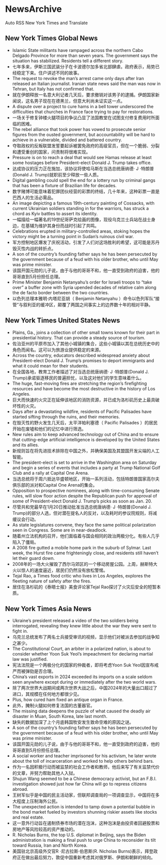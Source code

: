 # NewsArchive
Auto RSS New York Times and Translate

## New York Times Global News
* Islamic State militants have rampaged across the northern Cabo Delgado Province for more than seven years. The government says the situation has stabilized. Residents tell a different story.
* 七年多来，伊斯兰国武装分子在卡波德尔加多省北部肆虐。政府表示，局势已经稳定下来。住户讲述不同的故事。
* The request to revoke the man’s arrest came only days after Iran released an Italian journalist. Iranian state news said the man was now in Tehran, but Italy has not confirmed that.
* 就在伊朗释放一名意大利记者几天后，要求撤销对该男子的逮捕。伊朗国家新闻说，这名男子现在在德黑兰，但意大利尚未证实这一点。
* A dispute over a project to cure hams in a bell tower underscored the difficulties that churches in France face trying to pay for restorations.
* 一场关于修复钟楼火腿项目的争议凸显了法国教堂在试图支付修复费用时所面临的困难。
* The rebel alliance that took power has vowed to prosecute senior figures from the ousted government, but accountability will be hard to achieve in a vulnerable, divided and battered country.
* 夺取政权的反叛联盟发誓要起诉被罢免政府的高级官员，但在一个脆弱、分裂和遭受重创的国家，问责制将很难实现。
* Pressure is on to reach a deal that would see Hamas release at least some hostages before President-elect Donald J. Trump takes office.
* 达成协议的压力正在施加，该协议将使哈马斯在当选总统唐纳德· J ·特朗普(Donald J. Trump)就职前至少释放一些人质。
* Digital gambling could spell the end for a lottery run by criminal gangs that has been a fixture of Brazilian life for decades.
* 数字赌博可能意味着犯罪团伙经营的彩票的终结，几十年来，这种彩票一直是巴西人的生活必需品。
* An image depicting a famous 19th-century painting of Cossacks, with current Ukrainian soldiers standing in for the warriors, has struck a chord as Kyiv battles to assert its identity.
* 一幅描绘一幅著名的19世纪哥萨克绘画的图像，现役乌克兰士兵站在战士身边，在基辅为维护其身份而战时引起了共鸣。
* Celebrations erupted in military-controlled areas, stoking hopes the victory might be a turning point in Sudan’s ruinous civil war.
* 军方控制地区爆发了庆祝活动，引发了人们对这场胜利的希望，这可能是苏丹毁灭性内战的转折点。
* A son of the country’s founding father says he has been persecuted by the government because of a feud with his older brother, who until May was prime minister.
* 该国开国元勋的儿子说，由于与他的哥哥不和，他一直受到政府的迫害，他的哥哥直到5月份担任总理。
* Prime Minister Benjamin Netanyahu’s order for Israeli troops to “take over” a buffer zone with Syria upended decades of relative calm along the de facto border between the two countries.
* 以色列总理本雅明·内塔尼亚胡（ Benjamin Netanyahu ）命令以色列军队“接管”与叙利亚的缓冲区，颠覆了两国之间事实上的边界数十年的相对平静。

## New York Times United States News
* Plains, Ga., joins a collection of other small towns known for their part in presidential history. That can provide a steady source of tourism.
* 佐治亚州的平原市加入了其他小城镇的集合，这些小城镇以其在总统历史中的角色而闻名。这可以为旅游业提供稳定的来源。
* Across the country, educators described widespread anxiety about President-elect Donald J. Trump’s promises to deport immigrants and what it could mean for their students.
* 在全国各地，教育工作者描述了对当选总统唐纳德· J ·特朗普(Donald J. Trump)承诺驱逐移民的普遍担忧，以及这对他们的学生意味着什么。
* The huge, fast-moving fires are stretching the region’s firefighting resources and have become the most destructive in the history of Los Angeles.
* 巨大而快速的火灾正在延伸该地区的消防资源，并已成为洛杉矶历史上最具破坏性的火灾。
* Days after a devastating wildfire, residents of Pacific Palisades have started sifting through the ruins, and their memories.
* 在毁灭性的野火发生几天后，太平洋帕利塞德（ Pacific Palisades ）的居民开始在废墟和他们的记忆中进行筛选。
* New rules aim to keep advanced technology out of China and to ensure that cutting-edge artificial intelligence is developed by the United States and its allies.
* 新规则旨在将先进技术排除在中国之外，并确保美国及其盟国开发尖端的人工智能。
* The president-elect is set to arrive in the Washington area on Saturday and begin a series of events that includes a party at Trump National Golf Club and a rally at Capital One Arena.
* 当选总统将于周六抵达华盛顿地区，开始一系列活动，包括特朗普国家高尔夫俱乐部的派对和Capital One Arena的集会。
* Opposition to prospective nominees, along with time-consuming Senate rules, will slow floor action despite the Republican push for approval of some of President-elect Donald J. Trump’s picks as soon as Jan. 20.
* 尽管共和党最早在1月20日推动批准当选总统唐纳德· J ·特朗普(Donald J. Trump)的部分人选，但对潜在提名人的反对，以及耗时的参议院规则，将减缓议会行动。
* As state legislatures convene, they face the same political polarization seen in Congress. Some are in near-deadlock.
* 随着州立法机构的召开，他们面临着与国会相同的政治两极分化。有些人几乎陷入了僵局。
* A 2008 fire gutted a mobile home park in the suburb of Sylmar. Last week, the Hurst fire came frighteningly close, and residents still haven’t let their guard down.
* 2008年的一场大火摧毁了西尔马郊区的一个移动房屋公园。上周，赫斯特大火以惊人的速度逼近，居民们仍然没有放松警惕。
* Tejal Rao, a Times food critic who lives in Los Angeles, explores the fleeting nature of safety after the fires.
* 居住在洛杉矶的《泰晤士报》美食评论家Tejal Rao探讨了火灾后安全的短暂本质。

## New York Times Asia News
* Ukraine’s president released a video of the two soldiers being interrogated, revealing they knew little about the war they were sent to fight in.
* 乌克兰总统发布了两名士兵接受审讯的视频，显示他们对被派去参加的战争知之甚少。
* The Constitutional Court, an arbiter in a polarized nation, is about to consider whether Yoon Suk Yeol’s impeachment for declaring martial law was justified.
* 宪法法院是一个两极分化的国家的仲裁者，即将考虑Yoon Suk Yeol因宣布戒严而被弹劾是否合理。
* China’s vast exports in 2024 exceeded its imports on a scale seldom seen anywhere except during or immediately after the two world wars.
* 除了两次世界大战期间或两次世界大战之后，中国2024年的大量出口超过了进口，其规模在任何地方都很少见。
* Plus, how cured ham fixed an antique organ in France.
* 此外，腌制火腿如何修复法国的古董器官。
* The missing data deepens the puzzle of what caused the deadly air disaster in Muan, South Korea, late last month.
* 缺失的数据加深了上个月底韩国牧安发生致命空难的原因之谜。
* A son of the country’s founding father says he has been persecuted by the government because of a feud with his older brother, who until May was prime minister.
* 该国开国元勋的儿子说，由于与他的哥哥不和，他一直受到政府的迫害，他的哥哥直到5月份担任总理。
* A social worker and teacher imprisoned for his activism, he later wrote about the toll of incarceration and worked to help others behind bars.
* 作为一名因积极行动而被监禁的社会工作者和教师，他后来写了有关监禁代价的文章，并努力帮助其他人入狱。
* Shujun Wang seemed to be a Chinese democracy activist, but an F.B.I. investigation showed just how far China will go to repress citizens abroad.
* 王树军似乎是中国的民主活动家，但联邦调查局的一项调查显示，中国将在多大程度上压制海外公民。
* The unexpected action is intended to tamp down a potential bubble in the bond market fueled by investors shunning riskier assets like stocks and real estate.
* 这一意外行动旨在遏制债券市场的潜在泡沫，这种泡沫是由投资者回避股票和房地产等风险较高的资产推动的。
* R. Nicholas Burns, the top U.S. diplomat in Beijing, says the Biden administration is making a final push to urge China to reconsider its tilt toward Russia, Iran and North Korea.
* 美国驻北京高级外交官R ·尼古拉斯·伯恩斯(R. Nicholas Burns)表示，拜登政府正在做出最后努力，敦促中国重新考虑其对俄罗斯、伊朗和朝鲜的倾向。


